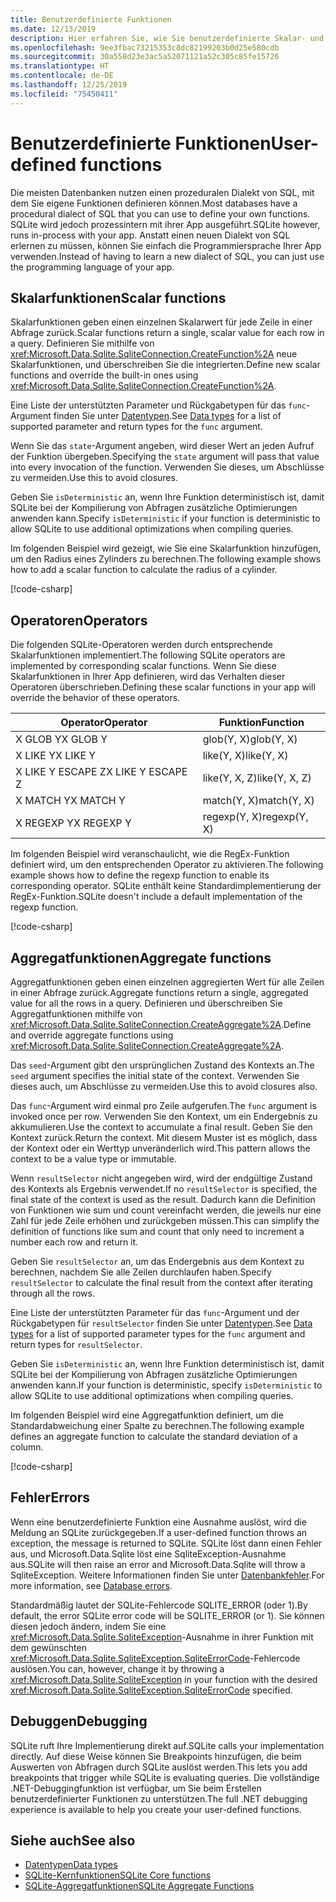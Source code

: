 ```yaml
---
title: Benutzerdefinierte Funktionen
ms.date: 12/13/2019
description: Hier erfahren Sie, wie Sie benutzerdefinierte Skalar- und Aggregatfunktionen erstellen.
ms.openlocfilehash: 9ee3fbac73215353c8dc82199203b0d25e580cdb
ms.sourcegitcommit: 30a558d23e3ac5a52071121a52c305c85fe15726
ms.translationtype: HT
ms.contentlocale: de-DE
ms.lasthandoff: 12/25/2019
ms.locfileid: "75450411"
---
```

# <a name="user-defined-functions"></a><span data-ttu-id="a770b-103">Benutzerdefinierte Funktionen</span><span class="sxs-lookup"><span data-stu-id="a770b-103">User-defined functions</span></span>

<span data-ttu-id="a770b-104">Die meisten Datenbanken nutzen einen prozeduralen Dialekt von SQL, mit dem Sie eigene Funktionen definieren können.</span><span class="sxs-lookup"><span data-stu-id="a770b-104">Most databases have a procedural dialect of SQL that you can use to define your own functions.</span></span> <span data-ttu-id="a770b-105">SQLite wird jedoch prozessintern mit ihrer App ausgeführt.</span><span class="sxs-lookup"><span data-stu-id="a770b-105">SQLite however, runs in-process with your app.</span></span> <span data-ttu-id="a770b-106">Anstatt einen neuen Dialekt von SQL erlernen zu müssen, können Sie einfach die Programmiersprache Ihrer App verwenden.</span><span class="sxs-lookup"><span data-stu-id="a770b-106">Instead of having to learn a new dialect of SQL, you can just use the programming language of your app.</span></span>

## <a name="scalar-functions"></a><span data-ttu-id="a770b-107">Skalarfunktionen</span><span class="sxs-lookup"><span data-stu-id="a770b-107">Scalar functions</span></span>

<span data-ttu-id="a770b-108">Skalarfunktionen geben einen einzelnen Skalarwert für jede Zeile in einer Abfrage zurück.</span><span class="sxs-lookup"><span data-stu-id="a770b-108">Scalar functions return a single, scalar value for each row in a query.</span></span> <span data-ttu-id="a770b-109">Definieren Sie mithilfe von <xref:Microsoft.Data.Sqlite.SqliteConnection.CreateFunction%2A> neue Skalarfunktionen, und überschreiben Sie die integrierten.</span><span class="sxs-lookup"><span data-stu-id="a770b-109">Define new scalar functions and override the built-in ones using <xref:Microsoft.Data.Sqlite.SqliteConnection.CreateFunction%2A>.</span></span>

<span data-ttu-id="a770b-110">Eine Liste der unterstützten Parameter und Rückgabetypen für das `func`-Argument finden Sie unter [Datentypen](types.md).</span><span class="sxs-lookup"><span data-stu-id="a770b-110">See [Data types](types.md) for a list of supported parameter and return types for the `func` argument.</span></span>

<span data-ttu-id="a770b-111">Wenn Sie das `state`-Argument angeben, wird dieser Wert an jeden Aufruf der Funktion übergeben.</span><span class="sxs-lookup"><span data-stu-id="a770b-111">Specifying the `state` argument will pass that value into every invocation of the function.</span></span> <span data-ttu-id="a770b-112">Verwenden Sie dieses, um Abschlüsse zu vermeiden.</span><span class="sxs-lookup"><span data-stu-id="a770b-112">Use this to avoid closures.</span></span>

<span data-ttu-id="a770b-113">Geben Sie `isDeterministic` an, wenn Ihre Funktion deterministisch ist, damit SQLite bei der Kompilierung von Abfragen zusätzliche Optimierungen anwenden kann.</span><span class="sxs-lookup"><span data-stu-id="a770b-113">Specify `isDeterministic` if your function is deterministic to allow SQLite to use additional optimizations when compiling queries.</span></span>

<span data-ttu-id="a770b-114">Im folgenden Beispiel wird gezeigt, wie Sie eine Skalarfunktion hinzufügen, um den Radius eines Zylinders zu berechnen.</span><span class="sxs-lookup"><span data-stu-id="a770b-114">The following example shows how to add a scalar function to calculate the radius of a cylinder.</span></span>

[!code-csharp[](../../../../samples/snippets/standard/data/sqlite/ScalarFunctionSample/Program.cs?name=snippet_CreateFunction)]

## <a name="operators"></a><span data-ttu-id="a770b-115">Operatoren</span><span class="sxs-lookup"><span data-stu-id="a770b-115">Operators</span></span>

<span data-ttu-id="a770b-116">Die folgenden SQLite-Operatoren werden durch entsprechende Skalarfunktionen implementiert.</span><span class="sxs-lookup"><span data-stu-id="a770b-116">The following SQLite operators are implemented by corresponding scalar functions.</span></span> <span data-ttu-id="a770b-117">Wenn Sie diese Skalarfunktionen in Ihrer App definieren, wird das Verhalten dieser Operatoren überschrieben.</span><span class="sxs-lookup"><span data-stu-id="a770b-117">Defining these scalar functions in your app will override the behavior of these operators.</span></span>

| <span data-ttu-id="a770b-118">Operator</span><span class="sxs-lookup"><span data-stu-id="a770b-118">Operator</span></span>          | <span data-ttu-id="a770b-119">Funktion</span><span class="sxs-lookup"><span data-stu-id="a770b-119">Function</span></span>      |
| ----------------- | ------------- |
| <span data-ttu-id="a770b-120">X GLOB Y</span><span class="sxs-lookup"><span data-stu-id="a770b-120">X GLOB Y</span></span>          | <span data-ttu-id="a770b-121">glob(Y, X)</span><span class="sxs-lookup"><span data-stu-id="a770b-121">glob(Y, X)</span></span>    |
| <span data-ttu-id="a770b-122">X LIKE Y</span><span class="sxs-lookup"><span data-stu-id="a770b-122">X LIKE Y</span></span>          | <span data-ttu-id="a770b-123">like(Y, X)</span><span class="sxs-lookup"><span data-stu-id="a770b-123">like(Y, X)</span></span>    |
| <span data-ttu-id="a770b-124">X LIKE Y ESCAPE Z</span><span class="sxs-lookup"><span data-stu-id="a770b-124">X LIKE Y ESCAPE Z</span></span> | <span data-ttu-id="a770b-125">like(Y, X, Z)</span><span class="sxs-lookup"><span data-stu-id="a770b-125">like(Y, X, Z)</span></span> |
| <span data-ttu-id="a770b-126">X MATCH Y</span><span class="sxs-lookup"><span data-stu-id="a770b-126">X MATCH Y</span></span>         | <span data-ttu-id="a770b-127">match(Y, X)</span><span class="sxs-lookup"><span data-stu-id="a770b-127">match(Y, X)</span></span>   |
| <span data-ttu-id="a770b-128">X REGEXP Y</span><span class="sxs-lookup"><span data-stu-id="a770b-128">X REGEXP Y</span></span>        | <span data-ttu-id="a770b-129">regexp(Y, X)</span><span class="sxs-lookup"><span data-stu-id="a770b-129">regexp(Y, X)</span></span>  |

<span data-ttu-id="a770b-130">Im folgenden Beispiel wird veranschaulicht, wie die RegEx-Funktion definiert wird, um den entsprechenden Operator zu aktivieren.</span><span class="sxs-lookup"><span data-stu-id="a770b-130">The following example shows how to define the regexp function to enable its corresponding operator.</span></span> <span data-ttu-id="a770b-131">SQLite enthält keine Standardimplementierung der RegEx-Funktion.</span><span class="sxs-lookup"><span data-stu-id="a770b-131">SQLite doesn't include a default implementation of the regexp function.</span></span>

[!code-csharp[](../../../../samples/snippets/standard/data/sqlite/RegularExpressionSample/Program.cs?name=snippet_Regex)]

## <a name="aggregate-functions"></a><span data-ttu-id="a770b-132">Aggregatfunktionen</span><span class="sxs-lookup"><span data-stu-id="a770b-132">Aggregate functions</span></span>

<span data-ttu-id="a770b-133">Aggregatfunktionen geben einen einzelnen aggregierten Wert für alle Zeilen in einer Abfrage zurück.</span><span class="sxs-lookup"><span data-stu-id="a770b-133">Aggregate functions return a single, aggregated value for all the rows in a query.</span></span> <span data-ttu-id="a770b-134">Definieren und überschreiben Sie Aggregatfunktionen mithilfe von <xref:Microsoft.Data.Sqlite.SqliteConnection.CreateAggregate%2A>.</span><span class="sxs-lookup"><span data-stu-id="a770b-134">Define and override aggregate functions using <xref:Microsoft.Data.Sqlite.SqliteConnection.CreateAggregate%2A>.</span></span>

<span data-ttu-id="a770b-135">Das `seed`-Argument gibt den ursprünglichen Zustand des Kontexts an.</span><span class="sxs-lookup"><span data-stu-id="a770b-135">The `seed` argument specifies the initial state of the context.</span></span> <span data-ttu-id="a770b-136">Verwenden Sie dieses auch, um Abschlüsse zu vermeiden.</span><span class="sxs-lookup"><span data-stu-id="a770b-136">Use this to avoid closures also.</span></span>

<span data-ttu-id="a770b-137">Das `func`-Argument wird einmal pro Zeile aufgerufen.</span><span class="sxs-lookup"><span data-stu-id="a770b-137">The `func` argument is invoked once per row.</span></span> <span data-ttu-id="a770b-138">Verwenden Sie den Kontext, um ein Endergebnis zu akkumulieren.</span><span class="sxs-lookup"><span data-stu-id="a770b-138">Use the context to accumulate a final result.</span></span> <span data-ttu-id="a770b-139">Geben Sie den Kontext zurück.</span><span class="sxs-lookup"><span data-stu-id="a770b-139">Return the context.</span></span> <span data-ttu-id="a770b-140">Mit diesem Muster ist es möglich, dass der Kontext oder ein Werttyp unveränderlich wird.</span><span class="sxs-lookup"><span data-stu-id="a770b-140">This pattern allows the context to be a value type or immutable.</span></span>

<span data-ttu-id="a770b-141">Wenn `resultSelector` nicht angegeben wird, wird der endgültige Zustand des Kontexts als Ergebnis verwendet.</span><span class="sxs-lookup"><span data-stu-id="a770b-141">If no `resultSelector` is specified, the final state of the context is used as the result.</span></span> <span data-ttu-id="a770b-142">Dadurch kann die Definition von Funktionen wie sum und count vereinfacht werden, die jeweils nur eine Zahl für jede Zeile erhöhen und zurückgeben müssen.</span><span class="sxs-lookup"><span data-stu-id="a770b-142">This can simplify the definition of functions like sum and count that only need to increment a number each row and return it.</span></span>

<span data-ttu-id="a770b-143">Geben Sie `resultSelector` an, um das Endergebnis aus dem Kontext zu berechnen, nachdem Sie alle Zeilen durchlaufen haben.</span><span class="sxs-lookup"><span data-stu-id="a770b-143">Specify `resultSelector` to calculate the final result from the context after iterating through all the rows.</span></span>

<span data-ttu-id="a770b-144">Eine Liste der unterstützten Parameter für das `func`-Argument und der Rückgabetypen für `resultSelector` finden Sie unter [Datentypen](types.md).</span><span class="sxs-lookup"><span data-stu-id="a770b-144">See [Data types](types.md) for a list of supported parameter types for the `func` argument and return types for `resultSelector`.</span></span>

<span data-ttu-id="a770b-145">Geben Sie `isDeterministic` an, wenn Ihre Funktion deterministisch ist, damit SQLite bei der Kompilierung von Abfragen zusätzliche Optimierungen anwenden kann.</span><span class="sxs-lookup"><span data-stu-id="a770b-145">If your function is deterministic, specify `isDeterministic` to allow SQLite to use additional optimizations when compiling queries.</span></span>

<span data-ttu-id="a770b-146">Im folgenden Beispiel wird eine Aggregatfunktion definiert, um die Standardabweichung einer Spalte zu berechnen.</span><span class="sxs-lookup"><span data-stu-id="a770b-146">The following example defines an aggregate function to calculate the standard deviation of a column.</span></span>

[!code-csharp[](../../../../samples/snippets/standard/data/sqlite/AggregateFunctionSample/Program.cs?name=snippet_CreateAggregate)]

## <a name="errors"></a><span data-ttu-id="a770b-147">Fehler</span><span class="sxs-lookup"><span data-stu-id="a770b-147">Errors</span></span>

<span data-ttu-id="a770b-148">Wenn eine benutzerdefinierte Funktion eine Ausnahme auslöst, wird die Meldung an SQLite zurückgegeben.</span><span class="sxs-lookup"><span data-stu-id="a770b-148">If a user-defined function throws an exception, the message is returned to SQLite.</span></span> <span data-ttu-id="a770b-149">SQLite löst dann einen Fehler aus, und Microsoft.Data.Sqlite löst eine SqliteException-Ausnahme aus.</span><span class="sxs-lookup"><span data-stu-id="a770b-149">SQLite will then raise an error and Microsoft.Data.Sqlite will throw a SqliteException.</span></span> <span data-ttu-id="a770b-150">Weitere Informationen finden Sie unter [Datenbankfehler](database-errors.md).</span><span class="sxs-lookup"><span data-stu-id="a770b-150">For more information, see [Database errors](database-errors.md).</span></span>

<span data-ttu-id="a770b-151">Standardmäßig lautet der SQLite-Fehlercode SQLITE_ERROR (oder 1).</span><span class="sxs-lookup"><span data-stu-id="a770b-151">By default, the error SQLite error code will be SQLITE_ERROR (or 1).</span></span> <span data-ttu-id="a770b-152">Sie können diesen jedoch ändern, indem Sie eine <xref:Microsoft.Data.Sqlite.SqliteException>-Ausnahme in ihrer Funktion mit dem gewünschten <xref:Microsoft.Data.Sqlite.SqliteException.SqliteErrorCode>-Fehlercode auslösen.</span><span class="sxs-lookup"><span data-stu-id="a770b-152">You can, however, change it by throwing a <xref:Microsoft.Data.Sqlite.SqliteException> in your function with the desired <xref:Microsoft.Data.Sqlite.SqliteException.SqliteErrorCode> specified.</span></span>

## <a name="debugging"></a><span data-ttu-id="a770b-153">Debuggen</span><span class="sxs-lookup"><span data-stu-id="a770b-153">Debugging</span></span>

<span data-ttu-id="a770b-154">SQLite ruft Ihre Implementierung direkt auf.</span><span class="sxs-lookup"><span data-stu-id="a770b-154">SQLite calls your implementation directly.</span></span> <span data-ttu-id="a770b-155">Auf diese Weise können Sie Breakpoints hinzufügen, die beim Auswerten von Abfragen durch SQLite auslöst werden.</span><span class="sxs-lookup"><span data-stu-id="a770b-155">This lets you add breakpoints that trigger while SQLite is evaluating queries.</span></span> <span data-ttu-id="a770b-156">Die vollständige .NET-Debuggingfunktion ist verfügbar, um Sie beim Erstellen benutzerdefinierter Funktionen zu unterstützen.</span><span class="sxs-lookup"><span data-stu-id="a770b-156">The full .NET debugging experience is available to help you create your user-defined functions.</span></span>

## <a name="see-also"></a><span data-ttu-id="a770b-157">Siehe auch</span><span class="sxs-lookup"><span data-stu-id="a770b-157">See also</span></span>

* [<span data-ttu-id="a770b-158">Datentypen</span><span class="sxs-lookup"><span data-stu-id="a770b-158">Data types</span></span>](types.md)
* [<span data-ttu-id="a770b-159">SQLite-Kernfunktionen</span><span class="sxs-lookup"><span data-stu-id="a770b-159">SQLite Core functions</span></span>](https://www.sqlite.org/lang_corefunc.html)
* [<span data-ttu-id="a770b-160">SQLite-Aggregatfunktionen</span><span class="sxs-lookup"><span data-stu-id="a770b-160">SQLite Aggregate Functions</span></span>](https://www.sqlite.org/lang_aggfunc.html)
